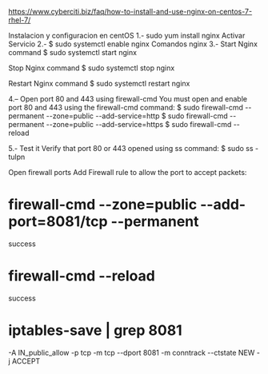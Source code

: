 https://www.cyberciti.biz/faq/how-to-install-and-use-nginx-on-centos-7-rhel-7/

Instalacion y configuracion en centOS
1.- sudo yum install nginx
Activar Servicio
2.- $ sudo systemctl enable nginx
Comandos nginx
3.- Start Nginx command
$ sudo systemctl start nginx

Stop Nginx command
$ sudo systemctl stop nginx

Restart Nginx command
$ sudo systemctl restart nginx

4.– Open port 80 and 443 using firewall-cmd
You must open and enable port 80 and 443 using the firewall-cmd command:
$ sudo firewall-cmd --permanent --zone=public --add-service=http
$ sudo firewall-cmd --permanent --zone=public --add-service=https
$ sudo firewall-cmd --reload

5.- Test it
Verify that port 80 or 443 opened using ss command:
$ sudo ss -tulpn


 Open firewall ports
Add Firewall rule to allow the port to accept packets:

# firewall-cmd --zone=public --add-port=8081/tcp --permanent
success
# firewall-cmd --reload
success
# iptables-save | grep 8081
-A IN_public_allow -p tcp -m tcp --dport 8081 -m conntrack --ctstate NEW -j ACCEPT

